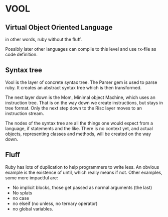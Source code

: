 # VOOL

Virtual Object Oriented Language
--------------------------------

in other words, ruby without the fluff.

Possibly later other languages can compile to this level and use rx-file as code definition.

## Syntax tree

Vool is the layer of concrete syntax tree. The Parser gem is used to parse ruby. It creates
an abstract syntax tree which is then transformed.

The next layer down is the Mom, Minimal object Machine, which uses an instruction tree.
That is on the way down we create instructions, but stays in tree format. Only the next step
down to the Risc layer moves to an instruction stream.

The nodes of the syntax tree are all the things one would expect from a language, if statements
and the like. There is no context yet, and actual objects, representing classes and
methods, will be created on the way down.

## Fluff

Ruby has lots of duplication to help programmers to write less. An obvious example is the
existence of until, which really means if not. Other examples, some more impactful are:

- No implicit blocks, those get passed as normal arguments (the last)
- No splats
- no case
- no elseif (no unless, no ternary operator)
- no global variables.
